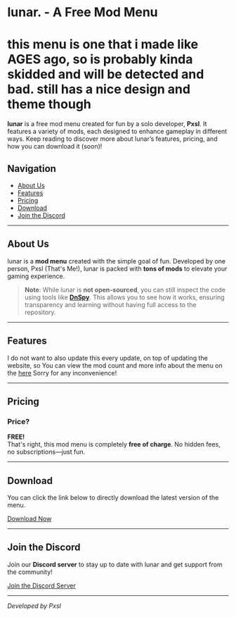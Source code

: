 # lunar. - A Free Mod Menu

# this menu is one that i made like AGES ago, so is probably kinda skidded and will be detected and bad. still has a nice design and theme though

**lunar** is a free mod menu created for fun by a solo developer, **Pxsl**. It features a variety of mods, each designed to enhance gameplay in different ways. Keep reading to discover more about lunar’s features, pricing, and how you can download it (soon)!

## Navigation

- [About Us](#about-us)
- [Features](#features)
- [Pricing](#pricing)
- [Download](#download)
- [Join the Discord](#discord)

---

## About Us

lunar is a **mod menu** created with the simple goal of fun. Developed by one person, Pxsl (That's Me!), lunar is packed with **tons of mods** to elevate your gaming experience.

> **Note**: While lunar is **not open-sourced**, you can still inspect the code using tools like **[DnSpy](https://github.com/dnSpy/dnSpy)**. This allows you to see how it works, ensuring transparency and learning without having full access to the repository.

---

## Features

I do not want to also update this every update, on top of updating the website, so
You can view the mod count and more info about the menu on the [here](https://pxslgames.github.io/lunarmenu)
Sorry for any inconvenience!

---

## Pricing

### Price?

**FREE!**  
That's right, this mod menu is completely **free of charge**. No hidden fees, no subscriptions—just fun.

---

## Download

You can click the link below to directly download the latest version of the menu.

[Download Now](https://github.com/PxslGames/lunar./releases/latest/download/lunar.dll/)

---

## Join the Discord

Join our **Discord server** to stay up to date with lunar and get support from the community!

[Join the Discord Server](https://discord.gg/49rV6sVa7Z)

---

_Developed by Pxsl_
